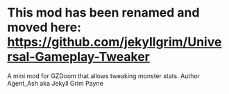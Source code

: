# This mod has been renamed and moved here: https://github.com/jekyllgrim/Universal-Gameplay-Tweaker

A mini mod for GZDoom that allows tweaking monster stats. Author Agent_Ash aka Jekyll Grim Payne